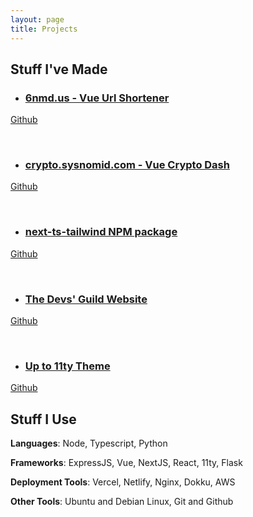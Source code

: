 ```yaml
---
layout: page
title: Projects
---
```


## Stuff I've Made

- ### [6nmd.us - Vue Url Shortener](https://6nmd.us)

[Github](https://github.com/Sysnomid/6nmd-Vue-Urls)

<br />


- ### [crypto.sysnomid.com - Vue Crypto Dash](https://crypto.sysnomid.com)

[Github](https://github.com/Sysnomid/Vue-Crypto-Dash)

<br />

- ### [next-ts-tailwind NPM package](https://www.npmjs.com/package/next-ts-tailwind)

[Github](https://github.com/Sysnomid/next-ts-tailwind)

<br />

- ### [The Devs' Guild Website](https://thedevsguild.com)

[Github](https://github.com/Sysnomid/GuildSite)

<br />

- ### [Up to 11ty Theme](https://upto11ty.vercel.app/)

[Github](https://github.com/Sysnomid/UpTo11ty)

## Stuff I Use

**Languages**: Node, Typescript, Python

**Frameworks**: ExpressJS, Vue, NextJS, React, 11ty, Flask

**Deployment Tools**: Vercel, Netlify, Nginx, Dokku, AWS

**Other Tools**: Ubuntu and Debian Linux, Git and Github
